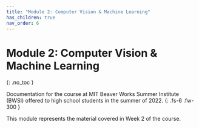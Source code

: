 ```yaml
---
title: "Module 2: Computer Vision & Machine Learning"
has_children: true
nav_order: 6
---
```


# Module 2: Computer Vision & Machine Learning
{: .no_toc }

Documentation for the course at MIT Beaver Works Summer Institute (BWSI) offered to high school students in the summer of 2022.
{: .fs-6 .fw-300 }

This module represents the material covered in Week 2 of the course.